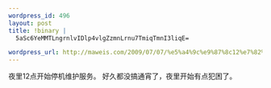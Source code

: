 ```yaml
--- 
wordpress_id: 496
layout: post
title: !binary |
  5aSc6YeMMTLngrnlvIDlp4vlgZzmnLrnu7TmiqTmnI3liqE=

wordpress_url: http://maweis.com/2009/07/07/%e5%a4%9c%e9%87%8c12%e7%82%b9%e5%bc%80%e5%a7%8b%e5%81%9c%e6%9c%ba%e7%bb%b4%e6%8a%a4%e6%9c%8d%e5%8a%a1/
---
```

夜里12点开始停机维护服务。
好久都没搞通宵了，夜里开始有点犯困了。
